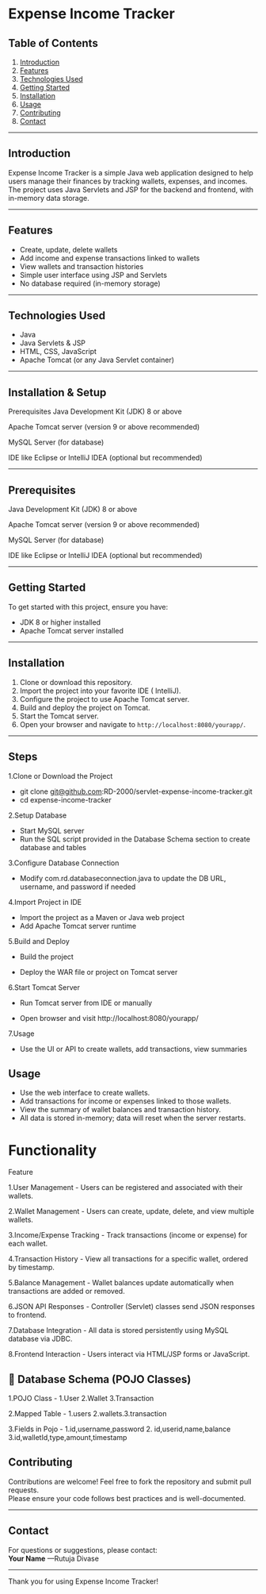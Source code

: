 # Expense Income Tracker

## Table of Contents
1. [Introduction](#introduction)
2. [Features](#features)
3. [Technologies Used](#technologies-used)
4. [Getting Started](#getting-started)
5. [Installation](#installation)
6. [Usage](#usage)
7. [Contributing](#contributing)
8. [Contact](#contact)

---

## Introduction

Expense Income Tracker is a simple Java web application designed to help users manage their finances by tracking wallets, expenses, and incomes. The project uses Java Servlets and JSP for the backend and frontend, with in-memory data storage.

---

## Features

- Create, update, delete wallets
- Add income and expense transactions linked to wallets
- View wallets and transaction histories
- Simple user interface using JSP and Servlets
- No database required (in-memory storage)

---

## Technologies Used

- Java
- Java Servlets & JSP
- HTML, CSS, JavaScript
- Apache Tomcat (or any Java Servlet container)

---

## Installation & Setup
Prerequisites
Java Development Kit (JDK) 8 or above

Apache Tomcat server (version 9 or above recommended)

MySQL Server (for database)

IDE like Eclipse or IntelliJ IDEA (optional but recommended)


---
## Prerequisites
Java Development Kit (JDK) 8 or above

Apache Tomcat server (version 9 or above recommended)

MySQL Server (for database)

IDE like Eclipse or IntelliJ IDEA (optional but recommended)

---
## Getting Started

To get started with this project, ensure you have:

- JDK 8 or higher installed
- Apache Tomcat server installed

---

## Installation

1. Clone or download this repository.
2. Import the project into your favorite IDE ( IntelliJ).
3. Configure the project to use Apache Tomcat server.
4. Build and deploy the project on Tomcat.
5. Start the Tomcat server.
6. Open your browser and navigate to `http://localhost:8080/yourapp/`.

---
## Steps 
1.Clone or Download the Project
 - git clone git@github.com:RD-2000/servlet-expense-income-tracker.git
 - cd expense-income-tracker

2.Setup Database

  - Start MySQL server
  - Run the SQL script provided in the Database Schema section to create database and tables

3.Configure Database Connection

  - Modify com.rd.databaseconnection.java to update the DB URL, username, and password if needed

4.Import Project in IDE

  - Import the project as a Maven or Java web project
  - Add Apache Tomcat server runtime

5.Build and Deploy

  - Build the project

  - Deploy the WAR file or project on Tomcat server

6.Start Tomcat Server

  - Run Tomcat server from IDE or manually

  - Open browser and visit http://localhost:8080/yourapp/


7.Usage

 - Use the UI or API to create wallets, add transactions, view summaries

## Usage

- Use the web interface to create wallets.
- Add transactions for income or expenses linked to those wallets.
- View the summary of wallet balances and transaction history.
- All data is stored in-memory; data will reset when the server restarts.

# Functionality

Feature 

1.User Management -  Users can be registered and associated with their wallets.

2.Wallet Management - 	Users can create, update, delete, and view multiple wallets.

3.Income/Expense Tracking - 	Track transactions (income or expense) for each wallet.

4.Transaction History - 	View all transactions for a specific wallet, ordered by timestamp.

5.Balance Management - 	Wallet balances update automatically when transactions are added or removed.

6.JSON API Responses - 	Controller (Servlet) classes send JSON responses to frontend.

7.Database Integration - 	All data is stored persistently using MySQL database via JDBC.

8.Frontend Interaction - 	Users interact via HTML/JSP forms or JavaScript.



## 📝 Database Schema (POJO Classes)
1.POJO Class - 1.User 2.Wallet 3.Transaction

2.Mapped Table - 1.users 2.wallets.3.transaction

3.Fields in Pojo - 1.id,username,password
                   2. id,userid,name,balance 3.id,walletId,type,amount,timestamp

## Contributing

Contributions are welcome! Feel free to fork the repository and submit pull requests.  
Please ensure your code follows best practices and is well-documented.

---

## Contact

For questions or suggestions, please contact:  
**Your Name** —Rutuja Divase

---

Thank you for using Expense Income Tracker!
